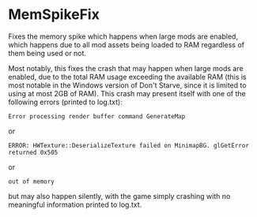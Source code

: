 MemSpikeFix
=====================

Fixes the memory spike which happens when large mods are enabled, which happens due to all mod assets being loaded to RAM regardless of them being used or not.

Most notably, this fixes the crash that may happen when large mods are enabled, due to the total RAM usage exceeding the available RAM (this is most notable in the Windows version of Don't Starve, since it is limited to using at most 2GB of RAM). This crash may present itself with one of the following errors (printed to log.txt):

	Error processing render buffer command GenerateMap

or

	ERROR: HWTexture::DeserializeTexture failed on MinimapBG. glGetError returned 0x505

or

	out of memory

but may also happen silently, with the game simply crashing with no meaningful information printed to log.txt.
